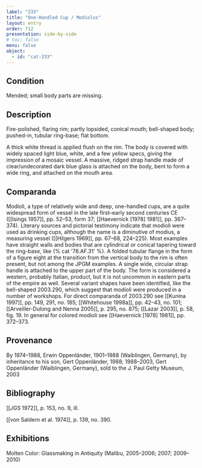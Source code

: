 ```yaml
---
label: "233"
title: "One-Handled Cup / Modiolus"
layout: entry
order: 712
presentation: side-by-side
# toc: false
menu: false
object:
  - id: "cat-233"
---
```


## Condition

Mended; small body parts are missing.

## Description

Fire-polished, flaring rim; partly lopsided, conical mouth; bell-shaped body; pushed-in, tubular ring-base; flat bottom.

A thick white thread is applied flush on the rim. The body is covered with widely spaced light blue, white, and a few yellow specs, giving the impression of a mosaic vessel. A massive, ridged strap handle made of clear/undecorated dark blue glass is attached on the body, bent to form a wide ring, and attached on the mouth area.

## Comparanda

Modioli, a type of relatively wide and deep, one-handled cups, are a quite widespread form of vessel in the late first–early second centuries CE ([[Isings 1957]], pp. 52–53, form 37; [[Haevernick \[1978\] 1981]], pp. 367–374). Literary sources and pictorial testimony indicate that modioli were used as drinking cups, although the name is a diminutive of modius, a measuring vessel ([[Hilgers 1969]], pp. 67–68, 224–225). Most examples have straight walls and bodies that are cylindrical or conical tapering toward the ring-base, like {% cat '78.AF.31' %}. A folded tubular flange in the form of a figure eight at the transition from the vertical body to the rim is often present, but not among the JPGM examples. A single wide, circular strap handle is attached to the upper part of the body. The form is considered a western, probably Italian, product, but it is not uncommon in eastern parts of the empire as well. Several variant shapes have been identified, like the bell-shaped 2003.290, which suggest that modioli were produced in a number of workshops. For direct comparanda of 2003.290 see [[Kunina 1997]], pp. 149, 291, no. 185; [[Whitehouse 1998a]], pp. 42–43, no. 101; [[Arveiller-Dulong and Nenna 2005]], p. 295, no. 875; [[Lazar 2003]], p. 58, fig. 19. In general for colored modioli see [[Haevernick \[1978\] 1981]], pp. 372–373.

## Provenance

By 1974–1988, Erwin Oppenländer, 1901–1988 (Waiblingen, Germany), by inheritance to his son, Gert Oppenländer, 1988; 1988–2003, Gert Oppenländer (Waiblingen, Germany), sold to the J. Paul Getty Museum, 2003

## Bibliography

[[*JGS* 1972]], p. 153, no. 9, ill.

[[von Saldern et al. 1974]], p. 139, no. 390.

## Exhibitions

Molten Color: Glassmaking in Antiquity (Malibu, 2005–2006; 2007; 2009–2010)